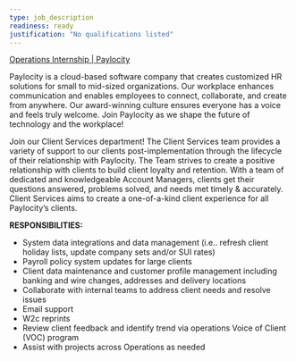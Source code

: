 ```yaml
---
type: job_description
readiness: ready
justification: "No qualifications listed"
---
```


[Operations Internship | Paylocity](https://www.paylocity.com/careers/early-career.job.34073/)

Paylocity is a cloud-based software company that creates customized HR solutions for small to mid-sized organizations. Our workplace enhances communication and enables employees to connect, collaborate, and create from anywhere. Our award-winning culture ensures everyone has a voice and feels truly welcome. Join Paylocity as we shape the future of technology and the workplace!

Join our Client Services department! The Client Services team provides a variety of support to our clients post-implementation through the lifecycle of their relationship with Paylocity. The Team strives to create a positive relationship with clients to build client loyalty and retention. With a team of dedicated and knowledgeable Account Managers, clients get their questions answered, problems solved, and needs met timely & accurately. Client Services aims to create a one-of-a-kind client experience for all Paylocity’s clients.  

**RESPONSIBILITIES:**

- System data integrations and data management (i.e.. refresh client holiday lists, update company sets and/or SUI rates)
- Payroll policy system updates for large clients
- Client data maintenance and customer profile management including banking and wire changes, addresses and delivery locations
- Collaborate with internal teams to address client needs and resolve issues
- Email support
- W2c reprints
- Review client feedback and identify trend via operations Voice of Client (VOC) program
- Assist with projects across Operations as needed